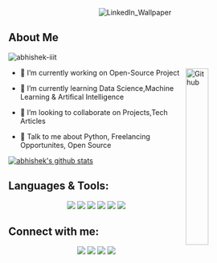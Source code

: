 <div align="center">
 
![LinkedIn_Wallpaper](https://user-images.githubusercontent.com/69477761/173501673-f575def5-f4c6-489b-8c4f-5b875a964750.jpeg)
</div>

<h2> About Me </h2><img src="https://komarev.com/ghpvc/?username=USERNAME&label=Views&color=blue&style=plastic" alt="abhishek-iiit" />
 </p>
<img width="30%" align="right" alt="Github" src="https://user-images.githubusercontent.com/69477761/128383016-aabb6249-407d-4b15-82e4-74848ef6f0c9.png" />

- 🔭 I’m currently working on Open-Source Project

- 🌱 I’m currently learning Data Science,Machine Learning & Artifical Intelligence 

- 👯 I’m looking to collaborate on Projects,Tech Articles 

- 💬 Talk to me about Python, Freelancing Opportunites, Open Source 


[![abhishek's github stats](https://github-readme-stats.vercel.app/api?username=abhishek-iiit&count_private=true&include_all_commits=true&theme=radical)](https://github.com/abhishek-iiit?tab=repositories)

## Languages & Tools:
<div align="center">
<img src="https://img.shields.io/badge/Python-FFD43B?style=for-the-badge&logo=python&logoColor=darkgreen" />
<img src="https://img.shields.io/badge/PHP-777BB4?style=for-the-badge&logo=php&logoColor=white" />
<img src="https://img.shields.io/badge/Numpy-777BB4?style=for-the-badge&logo=numpy&logoColor=white" />
<img src="https://img.shields.io/badge/Pandas-2C2D72?style=for-the-badge&logo=pandas&logoColor=white" />
<img src="https://img.shields.io/badge/scikit_learn-F7931E?style=for-the-badge&logo=scikit-learn&logoColor=white" />
<img src="https://img.shields.io/badge/MySQL-00000F?style=for-the-badge&logo=mysql&logoColor=white" />
</div>

## Connect with me:
<div align="center">
<a href="https://www.linkedin.com/in/abhishek-iiit/"><img src="https://img.shields.io/badge/LinkedIn-0077B5?style=for-the-badge&logo=linkedin&logoColor=white" /></a>
<a href="mailto:abhishek-iiit@gmail.com"><img src="https://img.shields.io/badge/Gmail-D14836?style=for-the-badge&logo=gmail&logoColor=white" /></a>
<a href="https://twitter.com/abhishek__iiit"><img src="https://img.shields.io/badge/Twitter-1DA1F2?style=for-the-badge&logo=twitter&logoColor=white" /></a>
<a href="https://github.com/abhishek-iiit/"><img src="https://img.shields.io/badge/GitHub-100000?style=for-the-badge&logo=github&logoColor=white" /></a>
</div>
